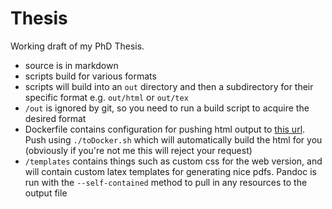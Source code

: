 # Thesis
Working draft of my PhD Thesis.

+ source is in markdown
+ scripts build for various formats
+ scripts will build into an `out` directory and then a subdirectory for their specific format e.g. `out/html` or `out/tex`
+ `/out` is ignored by git, so you need to run a build script to acquire the desired format
+ Dockerfile contains configuration for pushing html output to [this url](https://openlab.ncl.ac.uk/dokku/mrshll-thesis/). Push using `./toDocker.sh` which will automatically build the html for you (obviously if you're not me this will reject your request)
+ `/templates` contains things such as custom css for the web version, and will contain custom latex templates for generating nice pdfs. Pandoc is run with the `--self-contained` method to pull in any resources to the output file

